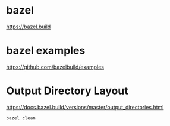 # bazel #

https://bazel.build


# bazel examples

https://github.com/bazelbuild/examples


# Output Directory Layout

https://docs.bazel.build/versions/master/output_directories.html

```
bazel clean
```

